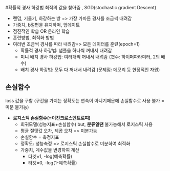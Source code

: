 #확률적 경사 하강법
최적의 값을 찾아줌 , SGD(stochastic gradient Descent)
- 랜덤, 기울기, 하강하는 방 => 가장 가파른 경사를 조금씩 내려감
- 가중치, b절편을 유지하며, 업데이트
- 점진적인 학습 OR 온라인 학습
- 훈련방법, 최적화 방법
- 여러번 조금씩 경사를 따라 내려감=> 모든 데이터를 훈련(epoch=1)
  - 확률적 경사 하강법: 샘플을 하나씩 꺼내서 내려감
  - 미니 배치 경사 하강법: 여러개씩 꺼내서 내려감 (갯수: 하이퍼파라미터, 2의 배수)
  - 배치 경사 하강법: 모두 다 꺼내서 내려감 (문제점: 메모리 등 한정적인 자원)
## 손실함수 
  loss 값을 구함 (구간을 가지는 정확도는 연속이 아니기때문에 손실함수로 사용 불가 = 미분 불가능)
- **로지스틱 손실함수(=이진크로스엔트로피)**
  - 회귀모델(성능지표+손실함수) but, **분류일땐** 불가능해서 로지스틱 사용
  - 평균 절댓값 오차, 제곱 오차 => 미분가능
  - 손실함수 = 측정지표
  - 정확도: 성능측정 => 로지스틱 손실함수로 미분하여 최적화
  - 가중치, 계수값을 변경하여 계산
    - 타겟=1, -log(예측확률)
    - 타겟=0, -log(1-예측확률)